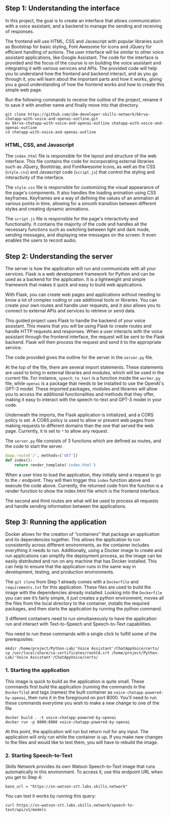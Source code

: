 ## Step 1: Understanding the interface

In this project, the goal is to create an interface that allows communication with a voice assistant, and a backend to manage the sending and receiving of responses.

The frontend will use HTML, CSS and Javascript with popular libraries such as Bootstrap for basic styling, Font Awesome for icons and JQuery for efficient handling of actions. The user interface will be similar to other voice assistant applications, like Google Assistant. The code for the interface is provided and the focus of the course is on building the voice assistant and integrating it with various services and APIs. The provided code will help you to understand how the frontend and backend interact, and as you go through it, you will learn about the important parts and how it works, giving you a good understanding of how the frontend works and how to create this simple web page.

Run the following commands to receive the outline of the project, rename it to save it with another name and finally move into that directory.
```
git clone https://github.com/ibm-developer-skills-network/bkrva-chatapp-with-voice-and-openai-outline.git
mv bkrva-chatapp-with-voice-and-openai-outline chatapp-with-voice-and-openai-outline
cd chatapp-with-voice-and-openai-outline
```

### HTML, CSS, and Javascript
The `index.html` file is responsible for the layout and structure of the web interface. This file contains the code for incorporating external libraries such as JQuery, Bootstrap, and FontAwesome Icons, as well as the CSS (`style.css`) and Javascript code (`script.js`) that control the styling and interactivity of the interface.

The `style.css` file is responsible for customizing the visual appearance of the page's components. It also handles the loading animation using CSS keyframes. Keyframes are a way of defining the values of an animation at various points in time, allowing for a smooth transition between different styles and creating dynamic animations.

The `script.js` file is responsible for the page's interactivity and functionality. It contains the majority of the code and handles all the necessary functions such as switching between light and dark mode, sending messages, and displaying new messages on the screen. It even enables the users to record audio.

## Step 2: Understanding the server
The server is how the application will run and communicate with all your services. Flask is a web development framework for Python and can be used as a backend for the application. It is a lightweight and simple framework that makes it quick and easy to build web applications.

With Flask, you can create web pages and applications without needing to know a lot of complex coding or use additional tools or libraries. You can create your own routes and handle user requests, and it also allows you to connect to external APIs and services to retrieve or send data.

This guided project uses Flask to handle the backend of your voice assistant. This means that you will be using Flask to create routes and handle HTTP requests and responses. When a user interacts with the voice assistant through the frontend interface, the request will be sent to the Flask backend. Flask will then process the request and send it to the appropriate service.

The code provided gives the outline for the server in the `server.py` file.

At the top of the file, there are several import statements. These statements are used to bring in external libraries and modules, which will be used in the current file. For instance, `speech_to_text` is a function inside the `worker.py` file, while `openai` is a package that needs to be installed to use the OpenAI's GPT-3 model. These imported packages, modules and libraries will allow you to access the additional functionalities and methods that they offer, making it easy to interact with the speech-to-text and GPT-3 model in your code.

Underneath the imports, the Flask application is initialized, and a CORS policy is set. A CORS policy is used to allow or prevent web pages from making requests to different domains than the one that served the web page. Currently, it is set to `*` to allow any request.

The `server.py` file consists of 3 functions which are defined as routes, and the code to start the server.

```Python
@app.route('/', methods=['GET'])
def index():
    return render_template('index.html')
```
When a user tries to load the application, they initially send a request to go to the `/` endpoint. They will then trigger this `index` function above and execute the code above. Currently, the returned code from the function is a render function to show the index.html file which is the frontend interface.

The second and third routes are what will be used to process all requests and handle sending information between the applications.

## Step 3: Running the application
Docker allows for the creation of “containers” that package an application and its dependencies together. This allows the application to run consistently across different environments, as the container includes everything it needs to run. Additionally, using a Docker image to create and run applications can simplify the deployment process, as the image can be easily distributed and run on any machine that has Docker installed. This can help to ensure that the application runs in the same way in development, testing, and production environments.

The `git clone` from Step 1 already comes with a `Dockerfile` and `requirements.txt` for this application. These files are used to build the image with the dependencies already installed. Looking into the `Dockerfile` you can see it’s fairly simple, it just creates a python environment, moves all the files from the local directory to the container, installs the required packages, and then starts the application by running the python command.

3 different containers need to run simultaneously to have the application run and interact with Text-to-Speech and Speech-to-Text capabilities.

You need to run these commands with a single click to fulfill some of the prerequisites:
```
mkdir /home/project/Python-Lab/'Voice Assistant'/ChatAppVoice/certs/
cp /usr/local/share/ca-certificates/rootCA.crt /home/project/Python-Lab/'Voice Assistant'/ChatAppVoice/certs/
```

### 1. Starting the application

This image is quick to build as the application is quite small. These commands first build the application (running the commands in the `Dockerfile`) and tags (names) the built container as `voice-chatapp-powered-by-openai`, then runs it in the foreground on port 8000. You'll need to run these commands everytime you wish to make a new change to one of the file
```
docker build . -t voice-chatapp-powered-by-openai
docker run -p 8000:8000 voice-chatapp-powered-by-openai
```
At this point, the application will run but return null for any input.
The application will only run while the container is up. If you make new changes to the files and would like to test them, you will have to rebuild the image.

### 2. Starting Speech-to-Text
Skills Network provides its own Watson Speech-to-Text image that runs automatically in this environment. To access it, use this endpoint URL when you get to Step 4:
```
base_url = "https://sn-watson-stt.labs.skills.network"
```
You can test it works by running this query:
```
curl https://sn-watson-stt.labs.skills.network/speech-to-text/api/v1/models
```


